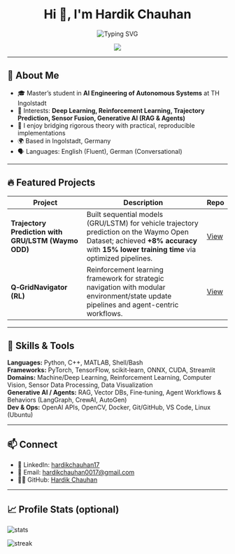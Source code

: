 <!-- Profile README -->

<h1 align="center">Hi 👋, I'm Hardik Chauhan</h1>

<p align="center">
  <img src="https://readme-typing-svg.herokuapp.com?font=Fira+Code&pause=1000&color=00C3FF&center=true&vCenter=true&width=600&lines=AI+Engineer+|+Autonomous+Systems;Reinforcement+Learning;Generative+AI;PYTHON+|+MATLAB+|+SIMULINK" alt="Typing SVG" />
</p>

<p align="center">
  <img src="https://svg-banners.vercel.app/api?type=glitch&text1=Building%20Intelligent%20Systems%20That%20Move%20Safely%20in%20the%20Real%20World&width=900&height=120" />
</p>




---

## 👤 About Me

- 🎓 Master’s student in <b>AI Engineering of Autonomous Systems</b> at TH Ingolstadt  
- 🤖 Interests: <b>Deep Learning, Reinforcement Learning, Trajectory Prediction, Sensor Fusion, Generative AI (RAG & Agents)</b>  
- 🧪 I enjoy bridging rigorous theory with practical, reproducible implementations  
- 🌍 Based in Ingolstadt, Germany  
- 🗣️ Languages: English (Fluent), German (Conversational)

---

## 🔥 Featured Projects

| Project | Description | Repo |
|---|---|---|
| **Trajectory Prediction with GRU/LSTM (Waymo ODD)** | Built sequential models (GRU/LSTM) for vehicle trajectory prediction on the Waymo Open Dataset; achieved **+8% accuracy** with **15% lower training time** via optimized pipelines. | [View](https://github.com/hardiikc/WAYMO_Challenge) |
| **Q‑GridNavigator (RL)** | Reinforcement learning framework for strategic navigation with modular environment/state update pipelines and agent-centric workflows. | [View](https://github.com/hardiikc/env_hac8488) |

---

## 🧰 Skills & Tools

**Languages:** Python, C++, MATLAB, Shell/Bash  
**Frameworks:** PyTorch, TensorFlow, scikit‑learn, ONNX, CUDA, Streamlit  
**Domains:** Machine/Deep Learning, Reinforcement Learning, Computer Vision, Sensor Data Processing, Data Visualization  
**Generative AI / Agents:** RAG, Vector DBs, Fine‑tuning, Agent Workflows & Behaviors (LangGraph, CrewAI, AutoGen)  
**Dev & Ops:** OpenAI APIs, OpenCV, Docker, Git/GitHub, VS Code, Linux (Ubuntu)

---

## 📫 Connect

- 💼 LinkedIn: <a href="https://www.linkedin.com/in/hardikchauhan17/">hardikchauhan17</a>  
- 📧 Email: <a href="mailto:hardikchauhan0017@gmail.com">hardikchauhan0017@gmail.com</a>  
- 🧑‍💻 GitHub: <a href="https://github.com/hardiikc">Hardik Chauhan</a>

---

## 📈 Profile Stats (optional)

<p align="left">
  <img src="https://github-readme-stats.vercel.app/api?username=your-handle&show_icons=true" alt="stats" />
</p>
<p align="left">
  <img src="https://github-readme-streak-stats.herokuapp.com/?user=your-handle" alt="streak" />
</p>

<!-- End -->

